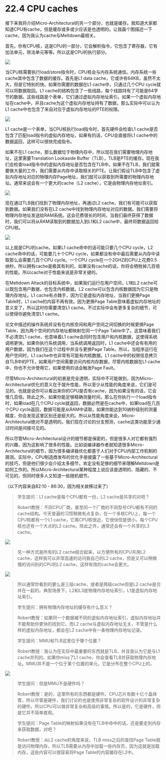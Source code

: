 # 22.4 CPU caches

接下来我将介绍Micro-Architectural的另一个部分，也就是缓存。我知道大家都知道CPU有cache，但是缓存或多或少应该是也透明的。让我画个图描述一下cache，因为我认为cache与Meltdown最相关。

首先，你有CPU核，这是CPU的一部分，它会解析指令，它包含了寄存器，它有加法单元，除法单元等等。所以这是CPU的执行部分。

![](http://cdn.oyjy.top/copydir/2021-06-08-12:17:05-4820022909627102647)

当CPU核需要执行load/store指令时，CPU核会与内存系统通信。内存系统一些cache其中包含了数据的缓存。首先是L1 data cache，它或许有64KB，虽然不太大，但是它特别的快。如果你需要的数据在L1 cache中，只通过几个CPU cycle就可以将数据取回。L1 cache的结构包含了一些线路，每个线路持有了可能是64字节的数据。这些线路是个表单，它们通过虚拟内存地址索引。如果一个虚拟内存地址在cache中，并且cache为这个虚拟内存地址持有了数据，那么实际中可以认为L1 cache中也包含了来自对应于虚拟内存地址的PTE的权限。

![](http://cdn.oyjy.top/copydir/2021-06-08-12:17:05-1053247595482097777)

L1 cache是一个表单，当CPU核执行load指令时，首先硬件会检查L1 cache是否包含了匹配load指令的虚拟内存地址，如果有的话，CPU会直接将L1 cache中的数据返回，这样可以很快完成指令。

如果不在L1 cache，那么数据位于物理内存中，所以现在我们需要物理内存地址，这里需要Translation Lookaside Buffer（TLB），TLB是PTE的缓存。现在我们会检查load指令中的虚拟内存地址是否包含在TLB中。如果不在TLB，我们就需要做大量的工作，我们需要从内存中读取相关的PTE。让我们假设TLB中包含了虚拟内存地址对应的物理内存Page地址，我们就可以获取到所需要的物理内存地址。通常来说会有一个更大的cache（L2 cache），它是由物理内存地址索引。

![](http://cdn.oyjy.top/copydir/2021-06-08-12:17:05-2230327867804361192)

现在通过TLB我们找到了物理内存地址，再通过L2 cache，我们有可能可以获取到数据。如果我们没有在L2 cache中找到物理内存地址对应的数据。我们需要将物理内存地址发送给RAM系统。这会花费很长的时间，当我们最终获得了数据时，我们可以将从RAM读取到的数据加入到L1和L2 cache中，最终将数据返回给CPU核。

![](http://cdn.oyjy.top/copydir/2021-06-08-12:17:05--8410341991891161484)

以上就是CPU的cache。如果L1 cache命中的话可能只要几个CPU cycle，L2 cache命中的话，可能要几十个CPU cycle，如果都没有命中最后需要从内存中读取那么会需要几百个CPU cycle。一个CPU cycle在一个2GHZ的CPU上花费0.5纳秒。所以拥有cache是极其有利的，如果没有cache的话，你将会牺牲掉几百倍的性能。所以cache对于性能来说是非常关键的。

在Meltdown Attack的目标系统中，如果我们运行在用户空间，L1和L2 cache可以既包含用户数据，也包含内核数据。L2 cache可以包含内核数据因为它只是物理内存地址。L1 cache有点棘手，因为它是虚拟内存地址，当我们更换Page Table时，L1 cache的内容不再有效。因为更换Page Table意味着虚拟内存地址的意义变了，所以这时你需要清空L1 cache。不过实际中会有更多复杂的细节，可以使得你避免清空L1 cache。

论文中描述的操作系统并没有在内核空间和用户空间之间切换的时候更换Page Table，因为两个空间的内存地址都映射在同一个Page Table中了。这意味着我们不必清空L1 cache，也意味着L1 cache会同时包含用户和内核数据，这使得系统调用更快。如果你执行系统调用，当系统调用返回时，L1 cache中还会有有用的用户数据，因为我们在这个过程中并没与更换Page Table。所以，当程序运行在用户空间时，L1 cache中也非常有可能有内核数据。L1 cache中的权限信息拷贝自TLB中的PTE，如果用户空间需要访问内核内存数据，尽管内核数据在L1 cache中，你也不允许使用它，如果使用的话会触发Page Fault。

尽管Micro-Architectural的初衷是完全透明，实际中不可能做到，因为Micro-Architectural优化的意义在于提升性能，所以至少从性能的角度来说，它们是可见的。也就是说你可以看出来你的CPU是否有cache，因为如果没有的话，它会慢几百倍。除此之外，如果你能足够精确测量时间，那么在你执行一个load指令时，如果load在几个CPU cycle就返回，数据必然是在cache中，如果load在几百个CPU cycle返回，数据可能是从RAM中读取，如果你能达到10纳秒级别的测量精度，你会发现这里区别还是挺大的。所以从性能角度来说，Micro-Architectural绝对不是透明的。我们现在讨论的分支预测，cache这类功能至少通过时间是间接可见的。

所以尽管Micro-Architectural设计的细节都是保密的，但是很多人对它都有强烈的兴趣，因为这影响了很多的性能。比如说编译器作者就知道很多Micro-Architectural的细节，因为很多编译器优化都基于人们对于CPU内部工作机制的猜测。实际中，CPU制造商发布的优化手册披露了一些基于Micro-Architectural的技巧，但是他们很少会介绍太多细节，肯定没有足够的细节来理解Meltdown是如何工作的。所以Micro-Architectural某种程度上说应该是透明的、隐藏的、不可见的，但同时很多人又知道一些随机细节。

（以下内容来自82:10 - 86:30，因为相关故移过来了）

> 学生提问：L1 cache是每个CPU都有一份，L2 cache是共享的对吧？
>
> Robert教授：不同CPU厂商，甚至同一个厂商的不同型号CPU都有不同的cache结构。今天普遍的习惯稍微有点复杂，在一个多核CPU上，每一个CPU核都有一个L1 cache，它离CPU核很近，它很快但是很小。每个CPU核也还有一个大点的L2 cache。除此之外，通常还会有一个共享的L3 cache。

![](http://cdn.oyjy.top/copydir/2021-06-08-12:17:05-7293893594565922157)

> 另一种方式是所有的L2 cache结合起来，以方便所有的CPU共用L2 cache，这样我可以非常高速的访问我自己的L2 cache，但是又可以稍微慢的访问别的CPU的L2 cache，这样有效的cache会更大。

![](http://cdn.oyjy.top/copydir/2021-06-08-12:17:05--1027106816804189105)

> 所以通常你看到的要么是三级cache，或者是两级cache但是L2 cache是合并在一起的。典型场景下，L2和L3是物理内存地址索引，L1是虚拟内存地址索引。
>
> 学生提问：拥有物理内存地址的缓存有什么意义？
>
> Robert教授：如果同一个数据被不同的虚拟内存地址索引，虚拟内存地址并不能帮助你更快的找到它。而L2 cache与虚拟内存地址无关，不管是什么样的虚拟内存地址，都会在L2 cache中有一条物理内存地址记录。
>
> 学生提问：MMU和TLB这里位于哪个位置？
>
> Robert教授：我认为在实际中最重要的东西就是TLB，并且我认为它是与L1 cache并列的。如果你miss了L1 cache，你会查看TLB并获取物理内存地址。MMU并不是一个位于某个位置的单元，它是分布在整个CPU上的。

![](http://cdn.oyjy.top/copydir/2021-06-08-12:17:06-8076010912971699022)

> 学生提问：但是MMU不是硬件吗？
>
> Robert教授：是的，这里所有的东西都是硬件。CPU芯片有数十亿个晶体管，所以尽管是硬件，我们讨论的也是使用非常复杂的软件设计的非常复杂的硬件。所以CPU可以做非常复杂和高级的事情。所以是的，它是硬件，但是它并不简单直观。
>
> 学生提问：Page Table的映射如果没有在TLB中命中的话，还是要走到内存来获取数据，对吧？
>
> Robert教授：从L2 cache的角度来说，TLB miss之后的查找Page Table就是访问物理内存，所以TLB需要从内存中加载一些内存页，因为这就是加载内存，这些内容可以很容易将Page Table的内容缓存在L2中。


